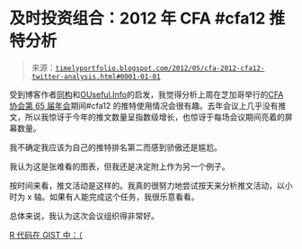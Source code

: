 <!--yml

分类：未分类

日期：2024-05-18 15:07:00

-->

# 及时投资组合：2012 年 CFA #cfa12 推特分析

> 来源：[`timelyportfolio.blogspot.com/2012/05/cfa-2012-cfa12-twitter-analysis.html#0001-01-01`](http://timelyportfolio.blogspot.com/2012/05/cfa-2012-cfa12-twitter-analysis.html#0001-01-01)

受到博客作者[同构](http://isomorphismes.tumblr.com/post/20362455367/twitter)和[OUseful.Info](http://blog.ouseful.info/2012/02/15/generating-twitter-wordclouds-in-r-prompted-by-an-open-learning-blogpost/)的启发，我觉得分析上周在芝加哥举行的[CFA 协会第 65 届年会](http://www.cfainstitute.org/learning/products/events/Pages/05062012_52432.aspx)期间#cfa12 的推特使用情况会很有趣。去年会议上几乎没有推文，所以我惊讶于今年的推文数量呈指数级增长，也惊讶于每场会议期间亮着的屏幕数量。

我不确定我应该为自己的推特排名第二而感到骄傲还是尴尬。

我认为这是张难看的图表，但我还是决定附上作为另一个例子。

按时间来看，推文活动是这样的。我真的很努力地尝试按天来分析推文活动，以小时为 x 轴。如果有人能完成这个任务，我很乐意看看。

总体来说，我认为这次会议组织得非常好。

[R 代码在 GIST 中：（](https://gist.github.com/2710706)
